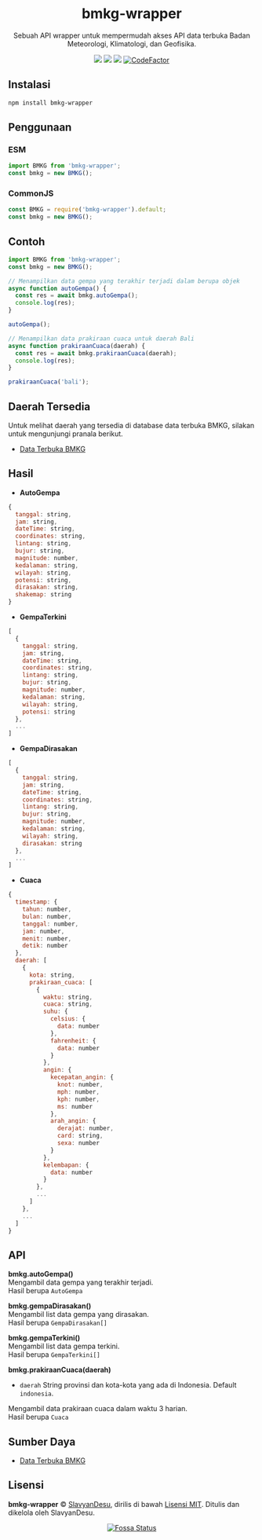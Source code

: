 <div align="center">
  <h1><b>bmkg-wrapper</b></h1>
  <p>Sebuah API wrapper untuk mempermudah akses API data terbuka Badan Meteorologi, Klimatologi, dan Geofisika.</p>
  <a href="https://opensource.org/licenses/mit-license.php"><img src="https://badges.frapsoft.com/os/mit/mit.svg?v=103"></a>
  <a href="https://packagephobia.com/result?p=bmkg-wrapper"><img src="https://packagephobia.com/badge?p=bmkg-wrapper"></a>
  <a href="https://app.fossa.com/projects/git%2Bgithub.com%2FSlavyanDesu%2Fbmkg-wrapper?ref=badge_shield" alt="FOSSA Status"><img src="https://app.fossa.com/api/projects/git%2Bgithub.com%2FSlavyanDesu%2Fbmkg-wrapper.svg?type=shield"/></a>
  <a href="https://www.codefactor.io/repository/github/slavyandesu/bmkg-wrapper"><img src="https://www.codefactor.io/repository/github/slavyandesu/bmkg-wrapper/badge" alt="CodeFactor" /></a>
</div>

## Instalasi
```bash
npm install bmkg-wrapper
```

## Penggunaan
### ESM
```js
import BMKG from 'bmkg-wrapper';
const bmkg = new BMKG();
```

### CommonJS
```js
const BMKG = require('bmkg-wrapper').default;
const bmkg = new BMKG();
```

## Contoh
```js
import BMKG from 'bmkg-wrapper';
const bmkg = new BMKG();

// Menampilkan data gempa yang terakhir terjadi dalam berupa objek
async function autoGempa() {
  const res = await bmkg.autoGempa();
  console.log(res);
}

autoGempa();

// Menampilkan data prakiraan cuaca untuk daerah Bali
async function prakiraanCuaca(daerah) {
  const res = await bmkg.prakiraanCuaca(daerah);
  console.log(res);
}

prakiraanCuaca('bali');
```

## Daerah Tersedia
Untuk melihat daerah yang tersedia di database data terbuka BMKG, silakan untuk mengunjungi pranala berikut.
- [Data Terbuka BMKG](https://data.bmkg.go.id/)

## Hasil
- **AutoGempa**
```js
{
  tanggal: string,
  jam: string,
  dateTime: string,
  coordinates: string,
  lintang: string,
  bujur: string,
  magnitude: number,
  kedalaman: string,
  wilayah: string,
  potensi: string,
  dirasakan: string,
  shakemap: string
}
```
- **GempaTerkini**
```js
[
  {
    tanggal: string,
    jam: string,
    dateTime: string,
    coordinates: string,
    lintang: string,
    bujur: string,
    magnitude: number,
    kedalaman: string,
    wilayah: string,
    potensi: string
  },
  ...
]
```
- **GempaDirasakan**
```js
[
  {
    tanggal: string,
    jam: string,
    dateTime: string,
    coordinates: string,
    lintang: string,
    bujur: string,
    magnitude: number,
    kedalaman: string,
    wilayah: string,
    dirasakan: string
  },
  ...
]
```
- **Cuaca**
```js
{
  timestamp: {
    tahun: number,
    bulan: number,
    tanggal: number,
    jam: number,
    menit: number,
    detik: number
  },
  daerah: [
    {
      kota: string,
      prakiraan_cuaca: [
        {
          waktu: string,
          cuaca: string,
          suhu: {
            celsius: {
              data: number
            },
            fahrenheit: {
              data: number
            }
          },
          angin: {
            kecepatan_angin: {
              knot: number,
              mph: number,
              kph: number,
              ms: number
            },
            arah_angin: {
              derajat: number,
              card: string,
              sexa: number
            }
          },
          kelembapan: {
            data: number
          }
        },
        ...
      ]
    },
    ...
  ]
}
```

## API
**bmkg.autoGempa()**  
Mengambil data gempa yang terakhir terjadi.  
Hasil berupa `AutoGempa`

**bmkg.gempaDirasakan()**  
Mengambil list data gempa yang dirasakan.  
Hasil berupa `GempaDirasakan[]`

**bmkg.gempaTerkini()**  
Mengambil list data gempa terkini.  
Hasil berupa `GempaTerkini[]`

**bmkg.prakiraanCuaca(daerah)**
- `daerah` String provinsi dan kota-kota yang ada di Indonesia. Default `indonesia`.

Mengambil data prakiraan cuaca dalam waktu 3 harian.  
Hasil berupa `Cuaca`

## Sumber Daya
- [Data Terbuka BMKG](https://data.bmkg.go.id/)

## Lisensi
**bmkg-wrapper** © [SlavyanDesu](https://github.com/SlavyanDesu), dirilis di bawah [Lisensi MIT](LICENSE). Ditulis dan dikelola oleh SlavyanDesu.
<div align="center">
  <a href="https://app.fossa.com/projects/git%2Bgithub.com%2FSlavyanDesu%2Fbmkg-wrapper?ref=badge_large"><img src="https://app.fossa.com/api/projects/git%2Bgithub.com%2FSlavyanDesu%2Fbmkg-wrapper.svg?type=large" alt="Fossa Status">
</div>
